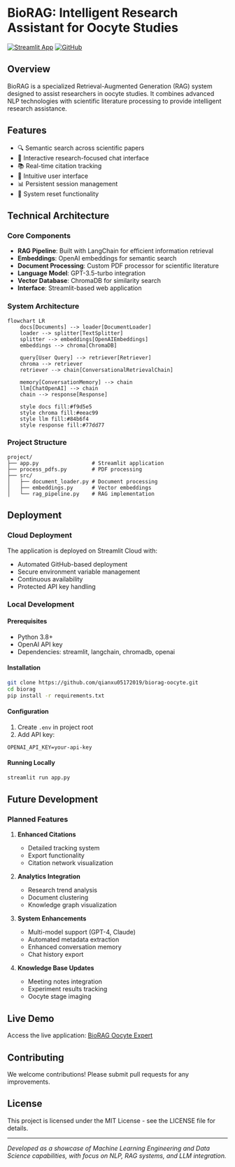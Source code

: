# BioRAG: Intelligent Research Assistant for Oocyte Studies

[![Streamlit App](https://static.streamlit.io/badges/streamlit_badge_black_white.svg)](https://biorag-oocyte-36nfepumrpgfwushlci6c2.streamlit.app/)
[![GitHub](https://img.shields.io/badge/github-%23121011.svg?style=for-the-badge&logo=github&logoColor=white)](https://github.com/qianxu05172019/biorag-oocyte)

## Overview

BioRAG is a specialized Retrieval-Augmented Generation (RAG) system designed to assist researchers in oocyte studies. It combines advanced NLP technologies with scientific literature processing to provide intelligent research assistance.

## Features

- 🔍 Semantic search across scientific papers
- 💬 Interactive research-focused chat interface
- 📚 Real-time citation tracking
- 🎨 Intuitive user interface
- 📊 Persistent session management
- 🔄 System reset functionality

## Technical Architecture

### Core Components

- **RAG Pipeline**: Built with LangChain for efficient information retrieval
- **Embeddings**: OpenAI embeddings for semantic search
- **Document Processing**: Custom PDF processor for scientific literature
- **Language Model**: GPT-3.5-turbo integration
- **Vector Database**: ChromaDB for similarity search
- **Interface**: Streamlit-based web application

### System Architecture

```mermaid
flowchart LR
    docs[Documents] --> loader[DocumentLoader]
    loader --> splitter[TextSplitter]
    splitter --> embeddings[OpenAIEmbeddings]
    embeddings --> chroma[ChromaDB]
    
    query[User Query] --> retriever[Retriever]
    chroma --> retriever
    retriever --> chain[ConversationalRetrievalChain]
    
    memory[ConversationMemory] --> chain
    llm[ChatOpenAI] --> chain
    chain --> response[Response]

    style docs fill:#f9d5e5
    style chroma fill:#eeac99
    style llm fill:#84b6f4
    style response fill:#77dd77
```

### Project Structure

```
project/
├── app.py                 # Streamlit application
├── process_pdfs.py        # PDF processing
├── src/
│   ├── document_loader.py # Document processing
│   ├── embeddings.py      # Vector embeddings
│   └── rag_pipeline.py    # RAG implementation
```

## Deployment

### Cloud Deployment

The application is deployed on Streamlit Cloud with:
- Automated GitHub-based deployment
- Secure environment variable management
- Continuous availability
- Protected API key handling

### Local Development

#### Prerequisites

- Python 3.8+
- OpenAI API key
- Dependencies: streamlit, langchain, chromadb, openai

#### Installation

```bash
git clone https://github.com/qianxu05172019/biorag-oocyte.git
cd biorag
pip install -r requirements.txt
```

#### Configuration

1. Create `.env` in project root
2. Add API key:
```
OPENAI_API_KEY=your-api-key
```

#### Running Locally

```bash
streamlit run app.py
```

## Future Development

### Planned Features

1. **Enhanced Citations**
   - Detailed tracking system
   - Export functionality
   - Citation network visualization

2. **Analytics Integration**
   - Research trend analysis
   - Document clustering
   - Knowledge graph visualization

3. **System Enhancements**
   - Multi-model support (GPT-4, Claude)
   - Automated metadata extraction
   - Enhanced conversation memory
   - Chat history export

4. **Knowledge Base Updates**
   - Meeting notes integration
   - Experiment results tracking
   - Oocyte stage imaging

## Live Demo

Access the live application: [BioRAG Oocyte Expert](https://biorag-oocyte-36nfepumrpgfwushlci6c2.streamlit.app/)

## Contributing

We welcome contributions! Please submit pull requests for any improvements.

## License

This project is licensed under the MIT License - see the LICENSE file for details.

---
*Developed as a showcase of Machine Learning Engineering and Data Science capabilities, with focus on NLP, RAG systems, and LLM integration.*